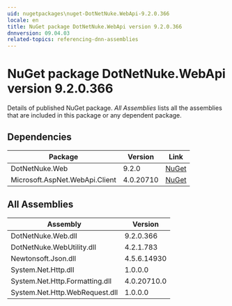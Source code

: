 ```yaml
---
uid: nugetpackages\nuget-DotNetNuke.WebApi-9.2.0.366
locale: en
title: NuGet package DotNetNuke.WebApi version 9.2.0.366
dnnversion: 09.04.03
related-topics: referencing-dnn-assemblies
---
```


# NuGet package DotNetNuke.WebApi version 9.2.0.366
Details of published NuGet package.
*All Assemblies* lists all the assemblies that are included in this package or any dependent package.

## Dependencies

|Package|Version|Link|
|---|---|---|
|DotNetNuke.Web|9.2.0|[NuGet](https://www.nuget.org/packages/DotNetNuke.Web/9.2.0)|
|Microsoft.AspNet.WebApi.Client|4.0.20710|[NuGet](https://www.nuget.org/packages/Microsoft.AspNet.WebApi.Client/4.0.20710)|

## All Assemblies

|Assembly|Version|
|---|---|
|DotNetNuke.Web.dll|9.2.0.366|
|DotNetNuke.WebUtility.dll|4.2.1.783|
|Newtonsoft.Json.dll|4.5.6.14930|
|System.Net.Http.dll|1.0.0.0|
|System.Net.Http.Formatting.dll|4.0.20710.0|
|System.Net.Http.WebRequest.dll|1.0.0.0|

